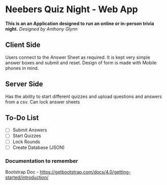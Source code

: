 # Neebers Quiz Night - Web App
**This is an an Application designed to run an online or in-person trivia night.**
*Designed by Anthony Glynn*

## Client Side
Users connect to the Answer Sheet as required.
It is kept very simple answer boxes and submit and reset.
Design of form is made with Mobile phones in mind.

## Server Side
Has the ability to start different quizzes and upload questions and answers from a csv.
Can lock answer sheets 

## To-Do List
- [ ] Submit Answers
- [ ] Start Quizzes
- [ ] Lock Rounds
- [ ] Create Database (JSON)

### Documentation to remember
Bootstrap Doc - https://getbootstrap.com/docs/4.0/getting-started/introduction/
